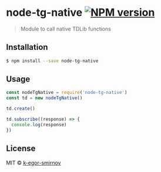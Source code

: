 # node-tg-native [![NPM version](https://badge.fury.io/js/node-tg-native.svg)](https://npmjs.org/package/node-tg-native)

> Module to call native TDLib functions

## Installation

```sh
$ npm install --save node-tg-native
```

## Usage

```js
const nodeTgNative = require('node-tg-native')
const td = new nodeTgNative()

td.create()

td.subscribe((response) => {
  console.log(response)
})
```

## License

MIT © [k-egor-smirnov]()
